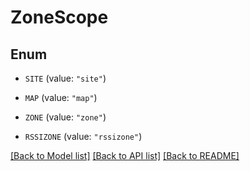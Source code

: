 # ZoneScope

## Enum


* `SITE` (value: `"site"`)

* `MAP` (value: `"map"`)

* `ZONE` (value: `"zone"`)

* `RSSIZONE` (value: `"rssizone"`)


[[Back to Model list]](../README.md#documentation-for-models) [[Back to API list]](../README.md#documentation-for-api-endpoints) [[Back to README]](../README.md)


